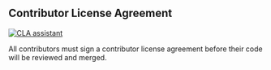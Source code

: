 ## Contributor License Agreement

[![CLA assistant](https://cla-assistant.io/readme/badge/unidoc/unidoc)](https://cla-assistant.io/unidoc/unidoc)

All contributors must sign a contributor license agreement before their code will be reviewed and merged.

